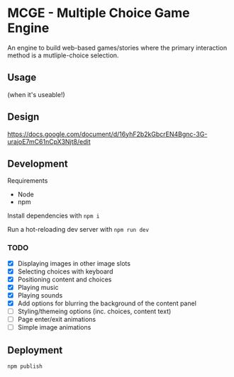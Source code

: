 
# MCGE - Multiple Choice Game Engine

An engine to build web-based games/stories where the primary interaction method is a mutliple-choice selection.

## Usage

(when it's useable!)

## Design

https://docs.google.com/document/d/16yhF2b2kGbcrEN4Bgnc-3G-urajoE7mC61nCpX3Njt8/edit

## Development

Requirements
- Node
- npm

Install dependencies with `npm i`

Run a hot-reloading dev server with `npm run dev`

### TODO

- [x] Displaying images in other image slots
- [x] Selecting choices with keyboard
- [x] Positioning content and choices
- [x] Playing music
- [x] Playing sounds
- [x] Add options for blurring the background of the content panel
- [ ] Styling/themeing options (inc. choices, content text)
- [ ] Page enter/exit animations
- [ ] Simple image animations

## Deployment

`npm publish`
